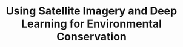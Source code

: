 ---
layout: page
author_profile: false
title: Using Satellite Imagery and Deep Learning for Environmental Conservation
header:
image:  
    feature: /assets/images/capstone_images/title.jpg
---